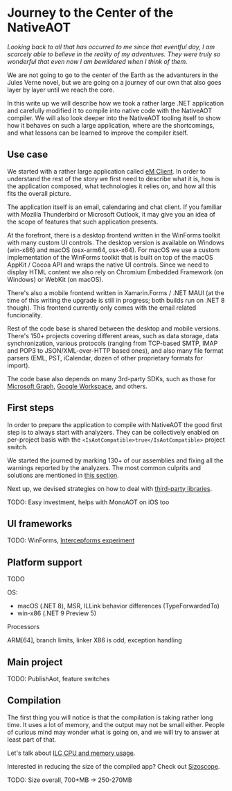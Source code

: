 # Journey to the Center of the NativeAOT

_Looking back to all that has occurred to me since that eventful day, I am scarcely able to 
believe in the reality of my adventures. They were truly so wonderful that even now I am 
bewildered when I think of them._

We are not going to go to the center of the Earth as the advanturers in the Jules Verne 
novel, but we are going on a journey of our own that also goes layer by layer until we 
reach the core.

In this write up we will describe how we took a rather large .NET application and carefully 
modified it to compile into native code with the NativeAOT compiler. We will also look 
deeper into the NativeAOT tooling itself to show how it behaves on such a large application, 
where are the shortcomings, and what lessons can be learned to improve the compiler itself.

## Use case

We started with a rather large application called [eM Client](http://www.emclient.com). In 
order to understand the rest of the story we first need to describe what it is, how is the 
application composed, what technologies it relies on, and how all this fits the overall 
picture.

The application itself is an email, calendaring and chat client. If you familiar with 
Mozilla Thunderbird or Microsoft Outlook, it may give you an idea of the scope of features 
that such application presents.

At the forefront, there is a desktop frontend written in the WinForms toolkit with many 
custom UI controls. The desktop version is available on Windows (win-x86) and macOS 
(osx-arm64, osx-x64). For macOS we use a custom implementation of the WinForms toolkit 
that is built on top of the macOS AppKit / Cocoa API and wraps the native UI controls. 
Since we need to display HTML content we also rely on Chromium Embedded Framework (on 
Windows) or WebKit (on macOS).

There's also a mobile frontend written in Xamarin.Forms / .NET MAUI (at the time of this 
writing the upgrade is still in progress; both builds run on .NET 8 though). This frontend 
currently only comes with the email related funcionality.

Rest of the code base is shared between the desktop and mobile versions. There's 150+ 
projects covering different areas, such as data storage, data synchronization, various 
protocols (ranging from TCP-based SMTP, IMAP and POP3 to JSON/XML-over-HTTP based ones), 
and also many file format parsers (EML, PST, iCalendar, dozen of other proprietary 
formats for import).

The code base also depends on many 3rd-party SDKs, such as those for [Microsoft Graph](https://github.com/microsoftgraph/msgraph-sdk-dotnet),
[Google Workspace](https://github.com/googleapis/google-api-dotnet-client), and others.

## First steps

In order to prepare the application to compile with NativeAOT the good first step is 
to always start with analyzers. They can be collectively enabled on per-project basis 
with the `<IsAotCompatible>true</IsAotCompatible>` project switch.

We started the journed by marking 130+ of our assemblies and fixing all the 
warnings reported by the analyzers. The most common culprits and solutions are mentioned 
in [this section](https://github.com/filipnavara/nativeaot-notes/blob/main/third-party-libraries.md#updating-libraries-to-be-aot-compatible).

Next up, we devised strategies on how to deal with [third-party libraries](https://github.com/filipnavara/nativeaot-notes/blob/main/third-party-libraries.md).

TODO: Easy investment, helps with MonoAOT on iOS too

## UI frameworks

TODO: WinForms, [Intercepforms experiment](https://github.com/emclient/Intercepforms)

## Platform support

TODO


OS:
- macOS (.NET 8), MSR, ILLink behavior differences (TypeForwardedTo)
- win-x86 (.NET 9 Preview 5)

Processors

ARM[64], branch limits, linker
X86 is odd, exception handling

## Main project

TODO: PublishAot, feature switches

## Compilation

The first thing you will notice is that the compilation is taking rather long time. It uses a 
lot of memory, and the output may not be small either. People of curious mind may wonder what 
is going on, and we will try to answer at least part of that.

Let's talk about [ILC CPU and memory usage](https://github.com/filipnavara/nativeaot-notes/blob/main/ilc-resource-usage.md).

Interested in reducing the size of the compiled app? Check out [Sizoscope](https://github.com/MichalStrehovsky/sizoscope).

TODO: Size overall, 700+MB -> 250-270MB